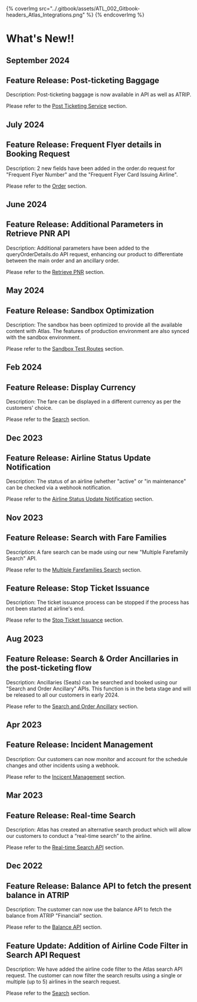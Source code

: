 
{% coverImg src="../.gitbook/assets/ATL_002_Gitbook-headers_Atlas_Integrations.png" %}
{% endcoverImg %}


# What's New!!

## September 2024

## Feature Release: Post-ticketing Baggage 

Description: Post-ticketing baggage is now available in API as well as ATRIP. 

Please refer to the [Post Ticketing Service](../atlas-api-documentation/api-reference/post-ticketing-service) section.

## July 2024

## Feature Release: Frequent Flyer details in Booking Request

Description: 2 new fields have been added in the order.do request for "Frequent Flyer Number" and the "Frequent Flyer Card Issuing Airline". 

Please refer to the [Order](../atlas-api-documentation/api-reference/shopping-and-ticketing/order.md) section.

## June 2024

## Feature Release: Additional Parameters in Retrieve PNR API

Description: Additional parameters have been added to the queryOrderDetails.do API request, enhancing our product to differentiate between the main order and an ancillary order.

Please refer to the [Retrieve PNR](../atlas-api-documentation/api-reference/shopping-and-ticketing/retrieve-booking.md) section.

## May 2024

## Feature Release: Sandbox Optimization

Description: The sandbox has been optimized to provide all the available content with Atlas. The features of production environment are also synced with the sandbox environment.

Please refer to the [Sandbox Test Routes](../atlas-api-documentation/api-reference/overview/sandbox-test-routes.md) section.


## Feb 2024

## Feature Release: Display Currency

Description: The fare can be displayed in a different currency as per the customers' choice. 

Please refer to the [Search](../atlas-api-documentation/api-reference/shopping-and-ticketing/search.md) section.


## Dec 2023

## Feature Release: Airline Status Update Notification

Description: The status of an airline (whether "active" or "in maintenance" can be checked via a webhook notification.

Please refer to the [Airline Status Update Notification](../atlas-api-documentation/api-reference/notifications-by-webhook/airline-status-notification.md) section.


## Nov 2023

## Feature Release: Search with Fare Families

Description: A fare search can be made using our new "Multiple Farefamily Search" API.

Please refer to the [Multiple Farefamilies Search](../atlas-api-documentation/api-reference/shopping-and-ticketing/multiple-farefamilies-search.md) section.


## Feature Release: Stop Ticket Issuance

Description: The ticket issuance process can be stopped if the process has not been started at airline's end.

Please refer to the [Stop Ticket Issuance](../atlas-api-documentation/api-reference/shopping-and-ticketing/stop-ticket-issuance.md) section.


## Aug 2023

## Feature Release: Search & Order Ancillaries in the post-ticketing flow

Description: Ancillaries (Seats) can be searched and booked using our "Search and Order Ancillary" APIs. This function is in the beta stage and will be released to all our customers in early 2024.

Please refer to the [Search and Order Ancillary](../atlas-api-documentation/api-reference/post-ticketing-service/README.md) section.


## Apr 2023

## Feature Release: Incident Management

Description: Our customers can now monitor and account for the schedule changes and other incidents using a webhook.

Please refer to the [Incicent Management](../atlas-api-documentation/api-reference/Other-functions/README.md) section.


## Mar 2023

## Feature Release: Real-time Search

Description: Atlas has created an alternative search product which will allow our customers to conduct a “real-time search” to the airline.  

Please refer to the [Real-time Search API](../atlas-api-documentation/api-reference/shopping-and-ticketing/real-timesearch.md) section.


## Dec 2022

## Feature Release: Balance API to fetch the present balance in ATRIP

Description: The customer can now use the balance API to fetch the balance from ATRIP "Financial" section.

Please refer to the [Balance API](../atlas-api-documentation/api-reference/Other-functions/Balance-API.md) section.


## Feature Update: Addition of Airline Code Filter in Search API Request

Description: We have added the airline code filter to the Atlas search API request. The customer can now filter the search results using a single or multiple (up to 5) airlines in the search request.

Please refer to the [Search](../atlas-api-documentation/api-reference/shopping-and-ticketing/search.md) section.
